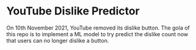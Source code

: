 # YouTube Dislike Predictor

On 10th November 2021, YouTube removed its dislike button. The gola of this repo is to implement a ML model to try predict the dislike count now that users can no longer dislike a button.